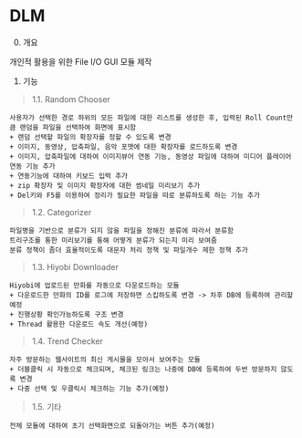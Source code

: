# DLM

0. 개요

개인적 활용을 위한 File I/O GUI 모듈 제작

1. 기능

> 1.1. Random Chooser

	사용자가 선택한 경로 하위의 모든 파일에 대한 리스트를 생성한 후, 입력된 Roll Count만큼 랜덤을 파일을 선택하여 화면에 표시함
	+ 랜덤 선택할 파일의 확장자를 정할 수 있도록 변경
	+ 이미지, 동영상, 압축파일, 음악 포맷에 대한 확장자를 로드하도록 변경
	+ 이미지, 압축파일에 대하여 이미지뷰어 연동 기능, 동영상 파일에 대하여 미디어 플레이어 연동 기능 추가
	+ 연동기능에 대하여 키보드 입력 추가
	+ zip 확장자 및 이미지 확장자에 대한 썸네일 미리보기 추가
	+ Del키와 F5를 이용하여 정리가 필요한 파일을 따로 분류하도록 하는 기능 추가

> 1.2. Categorizer

	파일명을 기반으로 분류가 되지 않을 파일을 정해진 분류에 따라서 분류함
	트리구조를 통한 미리보기를 통해 어떻게 분류가 되는지 미리 보여줌
	분류 정책이 좀더 효율적이도록 대문자 처리 정책 및 파일개수 제한 정책 추가
	
> 1.3. Hiyobi Downloader

	Hiyobi에 업로드된 만화를 자동으로 다운로드하는 모듈
	+ 다운로드한 만화의 ID를 로그에 저장하면 스킵하도록 변경 -> 차후 DB에 등록하여 관리할 예정
	+ 진행상황 확인가능하도록 구조 변경
	+ Thread 활용한 다운로드 속도 개선(예정)
	
> 1.4. Trend Checker

	자주 방문하는 웹사이트의 최신 게시물을 모아서 보여주는 모듈
	+ 더블클릭 시 자동으로 체크되며, 체크된 링크는 나중에 DB에 등록하여 두번 방문하지 않도록 변경
	+ 다중 선택 및 우클릭시 체크하는 기능 추가(예정)
	
> 1.5. 기타
	
	전체 모듈에 대하여 초기 선택화면으로 되돌아가는 버튼 추가(예정)
